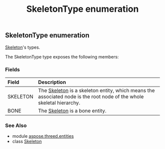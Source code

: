 ﻿---
title: SkeletonType enumeration
second_title: Aspose.3D for Python via .NET API References
description: 
type: docs
weight: 680
url: /python-net/aspose.threed.entities/skeletontype/
is_root: false
---

## SkeletonType enumeration

[Skeleton](/3d/python-net/aspose.threed.entities/skeleton)'s types.



The SkeletonType type exposes the following members:

### Fields
| Field | Description |
| :- | :- |
| SKELETON | The [Skeleton](/3d/python-net/aspose.threed.entities/skeleton) is a skeleton entity, which means the associated node is the root node of the whole skeletal hierarchy. |
| BONE | The [Skeleton](/3d/python-net/aspose.threed.entities/skeleton) is a bone entity. |



### See Also
* module [aspose.threed.entities](..)
* class [Skeleton](/3d/python-net/aspose.threed.entities/skeleton)
